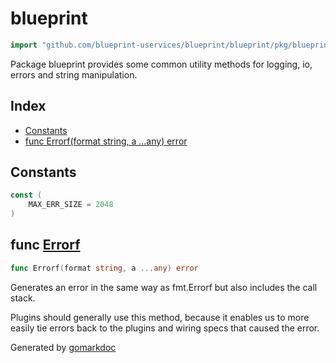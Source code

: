 <!-- Code generated by gomarkdoc. DO NOT EDIT -->

# blueprint

```go
import "github.com/blueprint-uservices/blueprint/blueprint/pkg/blueprint"
```

Package blueprint provides some common utility methods for logging, io, errors and string manipulation.

## Index

- [Constants](<#constants>)
- [func Errorf\(format string, a ...any\) error](<#Errorf>)


## Constants

<a name="MAX_ERR_SIZE"></a>

```go
const (
    MAX_ERR_SIZE = 2048
)
```

<a name="Errorf"></a>
## func [Errorf](<https://github.com/Blueprint-uServices/blueprint/blob/main/blueprint/pkg/blueprint/errors.go#L30>)

```go
func Errorf(format string, a ...any) error
```

Generates an error in the same way as fmt.Errorf but also includes the call stack.

Plugins should generally use this method, because it enables us to more easily tie errors back to the plugins and wiring specs that caused the error.

Generated by [gomarkdoc](<https://github.com/princjef/gomarkdoc>)
